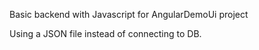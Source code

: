 Basic backend with Javascript for AngularDemoUi project

Using a JSON file instead of connecting to DB.
